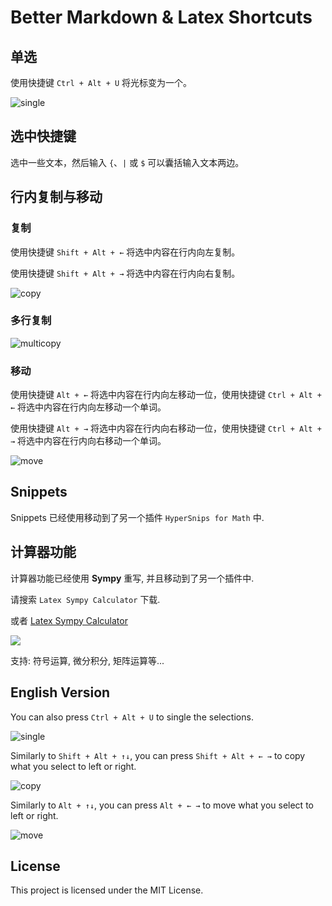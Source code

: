 # Better Markdown & Latex Shortcuts

## 单选

使用快捷键 `Ctrl + Alt + U` 将光标变为一个。

![single](https://ae01.alicdn.com/kf/U9d8f4514fcbc4aa585e4ec98d177b8fb4.jpg)

## 选中快捷键

选中一些文本，然后输入 `{`、`|` 或 `$` 可以囊括输入文本两边。

## 行内复制与移动

### 复制

使用快捷键 `Shift + Alt + ←` 将选中内容在行内向左复制。

使用快捷键 `Shift + Alt + →` 将选中内容在行内向右复制。

![copy](https://ae01.alicdn.com/kf/Ud043e489d79745469b7cca5bf59a45d63.jpg)

### 多行复制

![multicopy](https://ae01.alicdn.com/kf/U8e2d3c2e81264cb4a52d9dd2bab65eb0z.jpg)

### 移动

使用快捷键 `Alt + ←` 将选中内容在行内向左移动一位，使用快捷键 `Ctrl + Alt + ←` 将选中内容在行内向左移动一个单词。

使用快捷键 `Alt + →` 将选中内容在行内向右移动一位，使用快捷键 `Ctrl + Alt + →` 将选中内容在行内向右移动一个单词。

![move](https://ae01.alicdn.com/kf/U03ce2e8b468c49d4b80f5399c2290ff72.jpg)

## Snippets

Snippets 已经使用移动到了另一个插件 `HyperSnips for Math` 中.

## 计算器功能

计算器功能已经使用 **Sympy** 重写, 并且移动到了另一个插件中.

请搜索 `Latex Sympy Calculator` 下载.

或者 [Latex Sympy Calculator](https://marketplace.visualstudio.com/items?itemName=OrangeX4.latex-sympy-calculator)


![](https://ae01.alicdn.com/kf/Ud246889e25e84421a60a86435e693bfaJ.jpg)

支持: 符号运算, 微分积分, 矩阵运算等...


## English Version

You can also press `Ctrl + Alt + U` to single the selections.

![single](https://ae01.alicdn.com/kf/U9d8f4514fcbc4aa585e4ec98d177b8fb4.jpg)

Similarly to `Shift + Alt + ↑↓`, you can press `Shift + Alt + ← →` to copy what you select to left or right.

![copy](https://ae01.alicdn.com/kf/Ud043e489d79745469b7cca5bf59a45d63.jpg)

Similarly to `Alt + ↑↓`, you can press `Alt + ← →` to move what you select to left or right.

![move](https://ae01.alicdn.com/kf/U03ce2e8b468c49d4b80f5399c2290ff72.jpg)

## License
This project is licensed under the MIT License.
